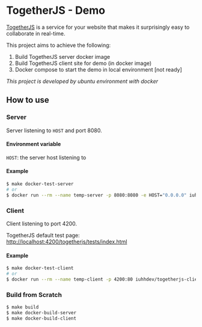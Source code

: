 # TogetherJS - Demo

[TogetherJS](https://github.com/jsfiddle/togetherjs) is a service for your website that makes it surprisingly easy to collaborate in real-time.

This project aims to achieve the following:

1. Build TogetherJS server docker image
1. Build TogetherJS client site for demo (in docker image)
1. Docker compose to start the demo in local environment [not ready]

*This project is developed by ubuntu environment with docker*

## How to use

### Server

Server listening to `HOST` and port 8080.

#### Environment variable

`HOST`: the server host listening to

#### Example

```sh
$ make docker-test-server
# or
$ docker run --rm --name temp-server -p 8080:8080 -e HOST="0.0.0.0" iuhhdev/togetherjs-server
```

### Client

Client listening to port 4200.

TogetherJS default test page: <http://localhost:4200/togetherjs/tests/index.html>

#### Example

```sh
$ make docker-test-client
# or
$ docker run --rm --name temp-client -p 4200:80 iuhhdev/togetherjs-client
```

### Build from Scratch

```sh
$ make build
$ make docker-build-server
$ make docker-build-client
```